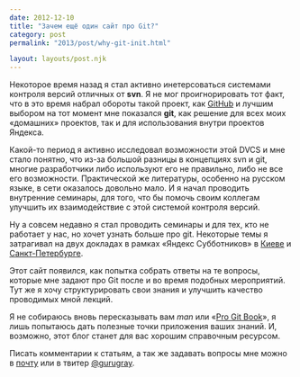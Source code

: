 ```yaml
---
date: 2012-12-10
title: "Зачем ещё один сайт про Git?"
category: post
permalink: "2013/post/why-git-init.html"

layout: layouts/post.njk
---
```


Некоторое время назад я стал активно инетерсоваться системами контроля версий отличных от **svn**. Я не мог проигнорировать тот факт, что в это время набрал обороты такой проект, как [GitHub](http://github.com) и лучшим выбором на тот момент мне показался **git**, как решение для всех моих «домашних» проектов, так и для использования внутри проектов Яндекса.

Какой-то период я активно исследовал возможности этой DVCS и мне стало понятно, что из-за большой разницы в концепциях svn и git, многие разработчики либо используют его не правильно, либо не все его возможности. Практической же литературы, особенно на русском языке, в сети оказалось довольно мало. И я начал проводить внутренние семинары, для того, что бы помочь своим коллегам улучшить их взаимодействие с этой системой контроля версий.

Ну а совсем недавно я стал проводить семинары и для тех, кто не работает у нас, но хочет узнать больше про git. Некоторые темы я затрагивал на двух докладах в рамках «Яндекс Субботников» в [Киеве](http://blog.gurugray.ru/post/25575629834/git-kiev-video) и [Санкт-Петербурге](http://blog.gurugray.ru/post/31424327288/git-spb-video).

Этот сайт появился, как попытка собрать ответы на те вопросы, которые мне задают про Git после и во время подобных мероприятий. Тут же я хочу структурировать свои знания и улучшить качество проводимых мной лекций.

Я не собираюсь вновь пересказывать вам _man_ или «[Pro Git Book](http://git-scm.com/book/ru)», я лишь попытаюсь дать полезные точки приложения ваших знаний. И, возможно, этот блог станет для вас хорошим справочным ресурсом.

Писать комментарии к статьям, а так же задавать вопросы мне можно в [почту](mailto:gurugray@yandex.ru) или в твитер [@gurugray](https://twitter.com/gurugray).
